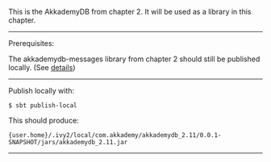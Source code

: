 This is the AkkademyDB from chapter 2.  It will be used as a library in this chapter. 

***

Prerequisites:

The akkademydb-messages library from chapter 2 should still be published locally.
(See [details](../../ch2/akkademydb-messages/README.md))

***

Publish locally with:

`$ sbt publish-local`

This should produce:

`{user.home}/.ivy2/local/com.akkademy/akkademydb_2.11/0.0.1-SNAPSHOT/jars/akkademydb_2.11.jar`

***
